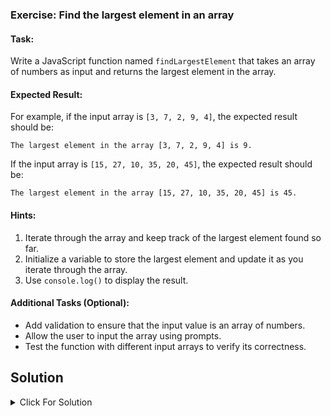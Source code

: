 ### Exercise: Find the largest element in an array

#### Task:
Write a JavaScript function named `findLargestElement` that takes an array of numbers as input and returns the largest element in the array.

#### Expected Result:
For example, if the input array is `[3, 7, 2, 9, 4]`, the expected result should be:
```
The largest element in the array [3, 7, 2, 9, 4] is 9.
```
If the input array is `[15, 27, 10, 35, 20, 45]`, the expected result should be:
```
The largest element in the array [15, 27, 10, 35, 20, 45] is 45.
```

#### Hints:
1. Iterate through the array and keep track of the largest element found so far.
2. Initialize a variable to store the largest element and update it as you iterate through the array.
3. Use `console.log()` to display the result.

#### Additional Tasks (Optional):
- Add validation to ensure that the input value is an array of numbers.
- Allow the user to input the array using prompts.
- Test the function with different input arrays to verify its correctness.



## Solution

<details>
  <summary>Click For Solution</summary>

```JS
consgt findLargestElement = (array) => {

      if (!Array.isArray(array)) {
        return "Please enter a valid array.";
    }


    let max = array[0];


    for(let i = 0 ; i < array.length ; i++){
        if(array[i] > max){
            max = array[i];
        }
    }


    return max;
}



console.log(findLargestElement([8,-4,0,8,4,66])); // output 66

```

[Previous Exercise](../04/README.md) | [Index](../../README.md) | [Next Exercise](../06/README.md)